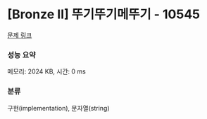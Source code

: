 # [Bronze II] 뚜기뚜기메뚜기 - 10545 

[문제 링크](https://www.acmicpc.net/problem/10545) 

### 성능 요약

메모리: 2024 KB, 시간: 0 ms

### 분류

구현(implementation), 문자열(string)

